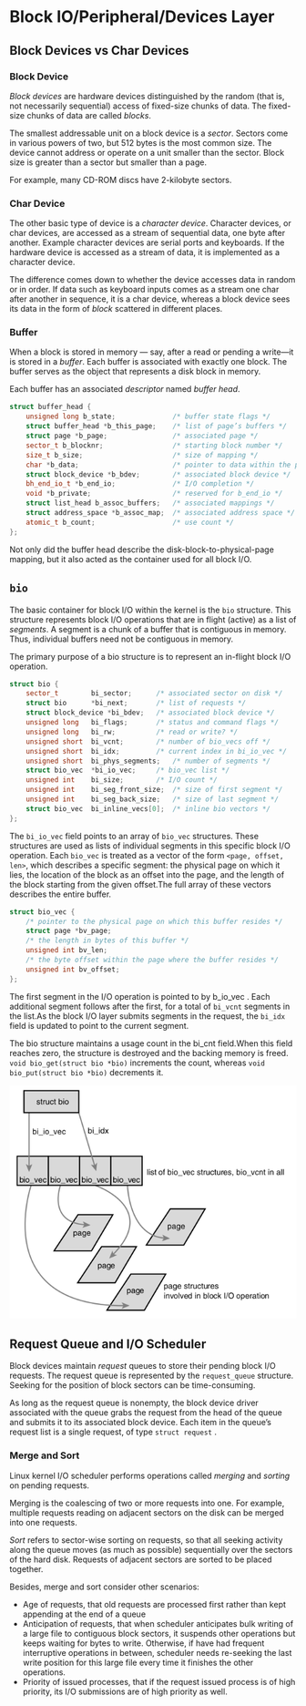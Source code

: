 # Block IO/Peripheral/Devices Layer

## Block Devices vs Char Devices

### Block Device

*Block devices* are hardware devices distinguished by the random (that is, not necessarily sequential) access of fixed-size chunks of data. The fixed-size chunks of data are called *blocks*. 

The smallest addressable unit on a block device is a *sector*. Sectors come in various powers of two, but 512 bytes is the most common size. The device cannot address or operate on a unit smaller than the sector. Block size is greater than a sector but smaller than a page. 

For example, many CD-ROM discs have 2-kilobyte sectors.

### Char Device

The other basic type of device is a *character device*. Character devices, or char devices, are accessed as a stream of sequential data, one byte after another. Example character devices are serial ports and keyboards. If the hardware device is accessed as a stream of data, it is
implemented as a character device.

The difference comes down to whether the device accesses data in random or in order. If data such as keyboard inputs comes as a stream one char after another in sequence, it is a char device, whereas a block device sees its data in the form of *block* scattered in different places.

### Buffer

When a block is stored in memory — say, after a read or pending a write—it is stored in a *buffer*. Each buffer is associated with exactly one block. The buffer serves as the object that represents a disk block in memory.

Each buffer has an associated *descriptor* named *buffer head*.
```cpp
struct buffer_head {
    unsigned long b_state;              /* buffer state flags */
    struct buffer_head *b_this_page;    /* list of page’s buffers */
    struct page *b_page;                /* associated page */
    sector_t b_blocknr;                 /* starting block number */
    size_t b_size;                      /* size of mapping */
    char *b_data;                       /* pointer to data within the page */
    struct block_device *b_bdev;        /* associated block device */
    bh_end_io_t *b_end_io;              /* I/O completion */
    void *b_private;                    /* reserved for b_end_io */
    struct list_head b_assoc_buffers;   /* associated mappings */
    struct address_space *b_assoc_map;  /* associated address space */
    atomic_t b_count;                   /* use count */
};
```

Not only did the buffer head describe the disk-block-to-physical-page mapping, but it also acted as the container used for all block I/O.

## `bio`

The basic container for block I/O within the kernel is the `bio` structure. This structure represents block I/O operations that are in flight (active) as a list of *segments*. A segment is a chunk of a buffer that is contiguous in memory. Thus, individual buffers need not be contiguous in memory.

The primary purpose of a bio structure is to represent an in-flight block I/O operation.

```cpp
struct bio {
    sector_t        bi_sector;      /* associated sector on disk */
    struct bio      *bi_next;       /* list of requests */
    struct block_device *bi_bdev;   /* associated block device */
    unsigned long   bi_flags;       /* status and command flags */
    unsigned long   bi_rw;          /* read or write? */
    unsigned short  bi_vcnt;        /* number of bio_vecs off */
    unsigned short  bi_idx;         /* current index in bi_io_vec */
    unsigned short  bi_phys_segments;   /* number of segments */
    struct bio_vec  *bi_io_vec;     /* bio_vec list */
    unsigned int    bi_size;        /* I/O count */
    unsigned int    bi_seg_front_size;  /* size of first segment */
    unsigned int    bi_seg_back_size;   /* size of last segment */
    struct bio_vec  bi_inline_vecs[0];  /* inline bio vectors */
};
```

The `bi_io_vec` field points to an array of `bio_vec` structures. These structures are used as lists of individual segments in this specific block I/O operation. Each `bio_vec` is treated as a vector of the form `<page, offset, len>`, which describes a specific segment: the physical page on which it lies, the location of the block as an offset into the page, and the length of the block starting from the given offset.The full array of these vectors describes the entire buffer.
```cpp
struct bio_vec {
    /* pointer to the physical page on which this buffer resides */
    struct page *bv_page;
    /* the length in bytes of this buffer */
    unsigned int bv_len;
    /* the byte offset within the page where the buffer resides */
    unsigned int bv_offset;
};
```

The first segment in the I/O operation is pointed to by b_io_vec . Each additional segment follows after the first, for a total of `bi_vcnt` segments in the list.As the block I/O layer submits segments in the request, the `bi_idx` field is updated to point to the current segment.

The bio structure maintains a usage count in the bi_cnt field.When this field reaches zero, the structure is destroyed and the backing memory is freed. `void bio_get(struct bio *bio)` increments the count, whereas `void bio_put(struct bio *bio)` decrements it.

![block_io](imgs/block_io.png "block_io")

## Request Queue and I/O Scheduler

Block devices maintain *request* queues to store their pending block I/O requests. The request queue is represented by the `request_queue` structure. Seeking for the position of block sectors can be time-consuming.

As long as the request queue is nonempty, the block device driver associated with the queue grabs the request from the head of the queue and submits it to its associated block device. Each item in the queue’s request list is a single request, of type `struct request` .

### Merge and Sort

Linux kernel I/O scheduler performs operations called *merging* and *sorting* on pending requests.

Merging is the coalescing of two or more requests into one. For example, multiple requests reading on adjacent sectors on the disk can be merged into one requests. 

*Sort* refers to sector-wise sorting on requests, so that all seeking activity along the queue moves (as much as possible) sequentially over the sectors of the hard disk. Requests of adjacent sectors are sorted to be placed together.

Besides, merge and sort consider other scenarios:
* Age of requests, that old requests are processed first rather than kept appending at the end of a queue
* Anticipation of requests, that when scheduler anticipates bulk writing of a large file to contiguous block sectors, it suspends other operations but keeps waiting for bytes to write. Otherwise, if have had frequent interruptive operations in between, scheduler needs re-seeking the last write position for this large file every time it finishes the other operations.
* Priority of issued processes, that if the request issued process is of high priority, its I/O submissions are of high priority as well.